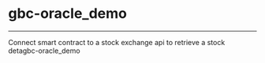 # gbc-oracle_demo
---

Connect smart contract to a stock exchange api to retrieve a stock detagbc-oracle_demo

